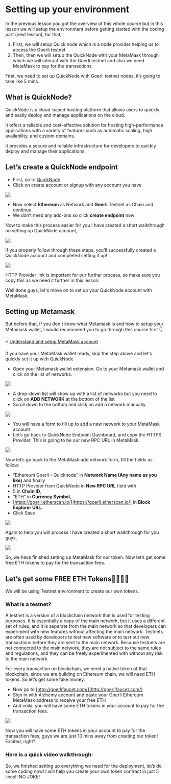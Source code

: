 # Setting up your environment

In the previous lesson you got the overview of this whole course but in this lesson we will setup the environment before getting started with the coding part (next lesson), for that,

1.  First, we will setup Quick node which is a node provider helping us to access the Goerli testnet
2.  Then, then we will setup the QuickNode with your MetaMask through which we will interact with the Goerli testnet and also we need MetaMask to pay for the transactions

First, we need to set up QuickNode with Goerli testnet nodes, it’s going to take like 5 mins.

## What is QuickNode?

QuickNode is a cloud-based hosting platform that allows users to quickly and easily deploy and manage applications on the cloud.

It offers a reliable and cost-effective solution for hosting high-performance applications with a variety of features such as automatic scaling, high availability, and custom domains.

It provides a secure and reliable infrastructure for developers to quickly deploy and manage their applications.

## Let’s create a QuickNode endpoint

- First, go to [QuickNode](https://www.quicknode.com/?utm_source=partner&utm_campaign=metaschool&utm_content=metaschool-guides&utm_medium=partner)
- Click on create account or signup with any account you have

![](https://metaschool.s3-ap-southeast-1.amazonaws.com/images/K1eBjEWF3lCmAqhgq59wLUEZX4LJDT3ISustizpa.png)

- Now select **Ethereum** as Network and **Goerli** Testnet as Chain and continue
- We don’t need any add-ons so click **create endpoint** now

Now to make this process easier for you I have created a short walkthrough on setting up QuickNode account,

![](https://metaschool.s3-ap-southeast-1.amazonaws.com/images/9uGMTWxXzqSyCpphAI0e9xv4pBVJ1sQ2sgvWmEVl.gif)

If you properly follow through these steps, you’ll successfully created a QuickNode account and completed setting it up!

![](https://metaschool.s3-ap-southeast-1.amazonaws.com/images/nOSDWTmfSnQBc3lo5kB71m2X4zzgyFoKU5MraKZW.png)

HTTP Provider link is important for our further process, so make sure you copy this as we need it further in this lesson.

Well done guys, let's move on to set up your QuickNode account with MetaMask.

## Setting up Metamask

But before that, if you don't know what Metamask is and how to setup your Metamask wallet, I would recommend you to go through this course first 👇

⚡ [Understand and setup MetaMask account](https://metaschool.so/course/understand-and-setup-metamask-account)

If you have your MetaMask wallet ready, skip the step above and let's quickly set it up with QuickNode

- Open your Metamask wallet extension. Go to your Metamask wallet and click on the list of networks.

![](https://metaschool.s3-ap-southeast-1.amazonaws.com/images/FiJhOvnhkH10GpF657UptaB4h3cfAXBnRkQw5tyy.png)

- A drop-down list will show up with a list of networks but you need to click on **ADD NETWORK** at the bottom of the list
- Scroll down to the bottom and click on add a network manually.

![](https://metaschool.s3-ap-southeast-1.amazonaws.com/images/NSWeH0sVCTHy4yQyEPIVktLYK3IsNN2Ny6LXyiPZ.png)

- You will have a form to fill up to add a new network to your MetaMask account
- Let’s go back to QuickNode Endpoint Dashboard, and copy the HTTPS Provider. This is going to be our new RPC URL in MetaMask.

![](https://metaschool.s3-ap-southeast-1.amazonaws.com/images/N6YP4KI7I5SXYddtnfuJfKoAfGAXeIOdJPLUvi0d.png)

Now let’s go back to the MetaMask add network form, fill the fields as follow:

- “Ethereum Goerli - Quicknode” in **Network Name (Any name as you like)** and finally
- HTTP Provider from QuickNode in **New RPC URL** field with
- 5 in **Chain ID**,
- “ETH” in **Currency Symbol**,
- [https://goerli.etherscan.io/](https://goerli.etherscan.io/) in **Block Explorer URL.**
- Click Save

![](https://metaschool.s3-ap-southeast-1.amazonaws.com/images/matTOECWIffgXMFVsA20jibz36sAwoAOqGb0DLYv.png)

Again to help you will process I have created a short walkthrough for you guys,

![](https://metaschool.s3-ap-southeast-1.amazonaws.com/images/wuR5NfJ7C4RgyWYTCp5AMn3ZayXQkrXcit6obCXZ.gif)

So, we have finished setting up MetaMask for our token. Now let’s get some free ETH tokens to pay for the transaction fees.

## Let’s get some FREE ETH Tokens🤑🤑🤑🤑

We will be using Testnet environment to create our own tokens.

### What is a testnet?

A testnet is a version of a blockchain network that is used for testing purposes. It is essentially a copy of the main network, but it uses a different set of rules, and it is separate from the main network so that developers can experiment with new features without affecting the main network. Testnets are often used by developers to test new software or to test out new transactions before they are sent to the main network. Because testnets are not connected to the main network, they are not subject to the same rules and regulations, and they can be freely experimented with without any risk to the main network.

For every transaction on blockchain, we need a native token of that blockchain, since we are building on Ethereum chain, we will need ETH tokens. So let’s get some fake money.

- Now go to [http://goerlifaucet.com/](http://goerlifaucet.com/)
- Sign in with Alchemy account and paste your Goerli Ethereum MetaMask address to receive your free ETH
- And voila, you will have some ETH tokens in your account to pay for the transaction fees.

![](https://metaschool.s3-ap-southeast-1.amazonaws.com/images/4akdwLPbcbCam3aFN5tZKIT9eb3gVIMghlBbO4tj.png)

Now you will have some ETH tokens in your account to pay for the transaction fees, guys we are just 10 mins away from creating our token! Excited, right?

### Here is a quick video walkthrough:

So, we finished setting up everything we need for the deployment, let’s do some coding now! I will help you create your own token contract in just 5 lines!! NO JOKE!
